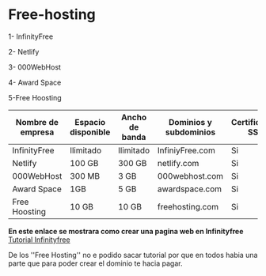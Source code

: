 # Free-hosting

1- InfinityFree

2- Netlify

3- 000WebHost 

4- Award Space

5-Free Hoosting

| Nombre de empresa | Espacio disponible| Ancho de banda | Dominios y subdominios | Certificacdo SSL | Publicidad |
|--------------|--------------|--------------|--------------|--------------|--------------|
| InfinityFree| Ilimitado | Ilimitado|InfiniyFree.com | Si| Si |
| Netlify | 100 GB | 300 GB |netlify.com | Si | Si |
| 000WebHost | 300 MB |3 GB|000webhost.com | Si | Si|
| Award Space| 1GB | 5 GB |awardspace.com| Si | Si |
| Free Hoosting| 10 GB| 10 GB |freehosting.com| Si | Si |


**En este enlace se mostrara como crear una pagina web en Infinityfree** [Tutorial Infinityfree](https://github.com/Didacr45/Free-hosting/blob/main/InfinityFree.md)

De los ''Free Hosting'' no e podido sacar tutorial por que en todos habia una parte que para poder crear el dominio te hacia pagar.








































































